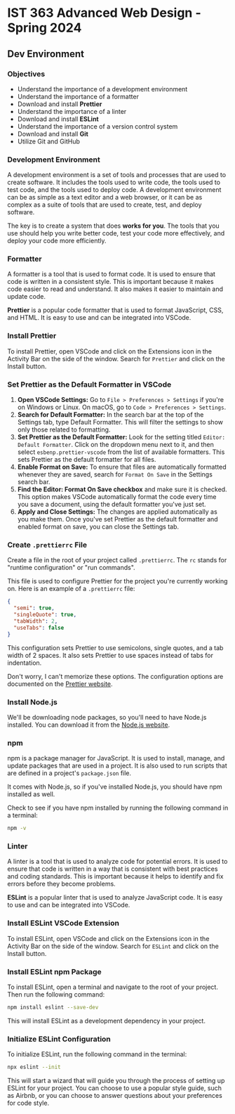 # IST 363 Advanced Web Design - Spring 2024

## Dev Environment

### Objectives

- Understand the importance of a development environment
- Understand the importance of a formatter
- Download and install **Prettier**
- Understand the importance of a linter
- Download and install **ESLint**
- Understand the importance of a version control system
- Download and install **Git**
- Utilize Git and GitHub

### Development Environment

A development environment is a set of tools and processes that are used to create software. It includes the tools used to write code, the tools used to test code, and the tools used to deploy code. A development environment can be as simple as a text editor and a web browser, or it can be as complex as a suite of tools that are used to create, test, and deploy software.

The key is to create a system that does **works for you**. The tools that you use should help you write better code, test your code more effectively, and deploy your code more efficiently.

### Formatter

A formatter is a tool that is used to format code. It is used to ensure that code is written in a consistent style. This is important because it makes code easier to read and understand. It also makes it easier to maintain and update code.

**Prettier** is a popular code formatter that is used to format JavaScript, CSS, and HTML. It is easy to use and can be integrated into VSCode.

### Install Prettier

To install Prettier, open VSCode and click on the Extensions icon in the Activity Bar on the side of the window. Search for `Prettier` and click on the Install button.

### Set Prettier as the Default Formatter in VSCode

1. **Open VSCode Settings:** Go to `File > Preferences > Settings` if you're on Windows or Linux. On macOS, go to `Code > Preferences > Settings`.
1. **Search for Default Formatter:** In the search bar at the top of the Settings tab, type Default Formatter. This will filter the settings to show only those related to formatting.
1. **Set Prettier as the Default Formatter:** Look for the setting titled `Editor: Default Formatter`. Click on the dropdown menu next to it, and then select `esbenp.prettier-vscode` from the list of available formatters. This sets Prettier as the default formatter for all files.
1. **Enable Format on Save:** To ensure that files are automatically formatted whenever they are saved, search for `Format On Save` in the Settings search bar.
1. **Find the Editor: Format On Save checkbox** and make sure it is checked. This option makes VSCode automatically format the code every time you save a document, using the default formatter you've just set.
1. **Apply and Close Settings:** The changes are applied automatically as you make them. Once you've set Prettier as the default formatter and enabled format on save, you can close the Settings tab.

### Create `.prettierrc` File

Create a file in the root of your project called `.prettierrc`. The `rc` stands for "runtime configuration" or "run commands".

This file is used to configure Prettier for the project you're currently working on. Here is an example of a `.prettierrc` file:

```json
{
  "semi": true,
  "singleQuote": true,
  "tabWidth": 2,
  "useTabs": false
}
```

This configuration sets Prettier to use semicolons, single quotes, and a tab width of 2 spaces. It also sets Prettier to use spaces instead of tabs for indentation.

Don't worry, I can't memorize these options. The configuration options are documented on the [Prettier website](https://prettier.io/docs/en/options.html).

### Install Node.js

We'll be downloading node packages, so you'll need to have Node.js installed. You can download it from the [Node.js website](https://nodejs.org/en/).

### npm

npm is a package manager for JavaScript. It is used to install, manage, and update packages that are used in a project. It is also used to run scripts that are defined in a project's `package.json` file.

It comes with Node.js, so if you've installed Node.js, you should have npm installed as well.

Check to see if you have npm installed by running the following command in a terminal:

```bash
npm -v
```

### Linter

A linter is a tool that is used to analyze code for potential errors. It is used to ensure that code is written in a way that is consistent with best practices and coding standards. This is important because it helps to identify and fix errors before they become problems.

**ESLint** is a popular linter that is used to analyze JavaScript code. It is easy to use and can be integrated into VSCode.

### Install ESLint VSCode Extension

To install ESLint, open VSCode and click on the Extensions icon in the Activity Bar on the side of the window. Search for `ESLint` and click on the Install button.

### Install ESLint npm Package

To install ESLint, open a terminal and navigate to the root of your project. Then run the following command:

```bash
npm install eslint --save-dev
```

This will install ESLint as a development dependency in your project.

### Initialize ESLint Configuration

To initialize ESLint, run the following command in the terminal:

```bash
npx eslint --init
```

This will start a wizard that will guide you through the process of setting up ESLint for your project. You can choose to use a popular style guide, such as Airbnb, or you can choose to answer questions about your preferences for code style.
